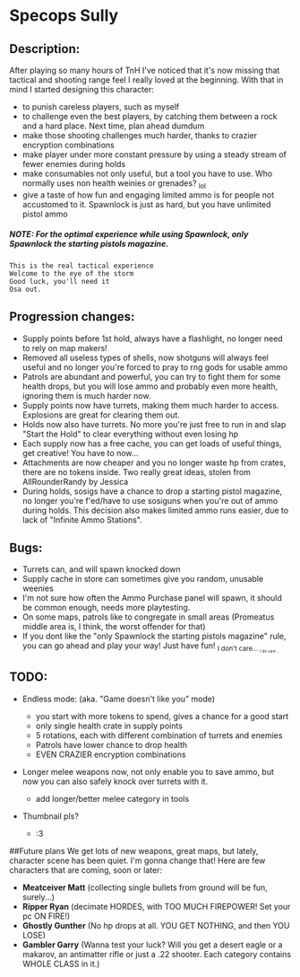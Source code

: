 # Specops Sully

## Description:
After playing so many hours of TnH I've noticed that it's now missing that tactical and shooting range feel I really loved at the beginning.
With that in mind I started designing this character:
 - to punish careless players, such as myself
 - to challenge even the best players, by catching them between a rock and a hard place. Next time, plan ahead dumdum
 - make those shooting challenges much harder, thanks to crazier encryption combinations
 - make player under more constant pressure by using a steady stream of fewer enemies during holds
 - make consumables not only useful, but a tool you have to use. Who normally uses non health weinies or grenades? <sub>lol<sub> 
 - give a taste of how fun and engaging limited ammo is for people not accustomed to it. Spawnlock is just as hard, but you have unlimited pistol ammo
 
##### NOTE: For the optimal experience while using Spawnlock, only Spawnlock the starting pistols magazine.
 
```
This is the real tactical experience
Welcome to the eye of the storm
Good luck, you'll need it
Osa out.
```

## Progression changes:
- Supply points before 1st hold, always have a flashlight, no longer need to rely on map makers!
- Removed all useless types of shells, now shotguns will always feel useful and no longer you're forced to pray to rng gods for usable ammo
- Patrols are abundant and powerful, you can try to fight them for some health drops, but you will lose ammo and probably even more health, ignoring them is much harder now.
- Supply points now have turrets, making them much harder to access. Explosions are great for clearing them out.
- Holds now also have turrets. No more you're just free to run in and slap "Start the Hold" to clear everything without even losing hp
- Each supply now has a free cache, you can get loads of useful things, get creative! You have to now...
- Attachments are now cheaper and you no longer waste hp from crates, there are no tokens inside. Two really great ideas, stolen from AllRounderRandy by Jessica
 - During holds, sosigs have a chance to drop a starting pistol magazine, no longer you're f'ed/have to use sosiguns when you're out of ammo during holds. 
 This decision also makes limited ammo runs easier, due to lack of "Infinite Ammo Stations".

## Bugs:
 - Turrets can, and will spawn knocked down
 - Supply cache in store can sometimes give you random, unusable weenies
 - I'm not sure how often the Ammo Purchase panel will spawn, it should be common enough, needs more playtesting.
 - On some maps, patrols like to congregate in small areas (Promeatus middle area is, I think, the worst offender for that)
 - If you dont like the "only Spawnlock the starting pistols magazine" rule, you can go ahead and play your way! Just have fun! <sub>I don't care... <sub> <sub><sup>I do care...<sub><sup>

## TODO:
- Endless mode:     (aka. "Game doesn't like you" mode)
    - you start with more tokens to spend, gives a chance for a good start
    - only single health crate in supply points
    - 5 rotations, each with different combination of turrets and enemies
    - Patrols have lower chance to drop health
    - EVEN CRAZIER encryption combinations

- Longer melee weapons now, not only enable you to save ammo, but now you can also safely knock over turrets with it.
    - add longer/better melee category in tools
    
- Thumbnail pls?
    - :3

##Future plans
We get lots of new weapons, great maps, but lately, character scene has been quiet. I'm gonna change that! Here are few characters that are coming, soon or later:
- **Meatceiver Matt** (collecting single bullets from ground will be fun, surely...)
- **Ripper Ryan** (decimate HORDES, with TOO MUCH FIREPOWER! Set your pc ON FIRE!)
- **Ghostly Gunther** (No hp drops at all. YOU GET NOTHING, and then YOU LOSE)
- **Gambler Garry** (Wanna test your luck? Will you get a desert eagle or a makarov, an antimatter rifle or just a .22 shooter. Each category contains WHOLE CLASS in it.)